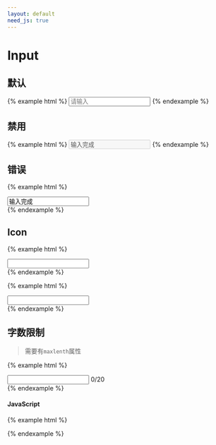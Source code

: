 ```yaml
---
layout: default
need_js: true
---
```


# Input

## 默认

{% example html %}
<input type="text" class="ui-form-control" placeholder="请输入">
{% endexample %}


## 禁用

{% example html %}
<input type="text" class="ui-form-control disabled" disabled value="输入完成">
{% endexample %}


## 错误

{% example html %}
<div class="ui-control-wrap">
  <input type="text" class="ui-form-control error" value="输入完成">
</div>
{% endexample %}


## Icon

{% example html %}
<div class="ui-icon-input">
  <input type="text" class="ui-form-control">
  <span class="suffix"><i class="iconfont icon-eye"></i></span>
</div>
{% endexample %}

{% example html %}
<div class="ui-icon-input">
  <span class="prefix"><i class="iconfont icon-search"></i></span>
  <input type="text" class="ui-form-control">
</div>
{% endexample %}

## 字数限制

> 需要有`maxlenth`属性

{% example html %}
<div class="ui-enter-count">
  <input type="text" class="ui-form-control" maxlength="20">
  <span class="count">0/20</span>
</div>
{% endexample %}

#### JavaScript

{% example html %}
<script>
  var InputCount = ui.InputCount;
  new InputCount('.ui-enter-count');
</script>
{% endexample %}
